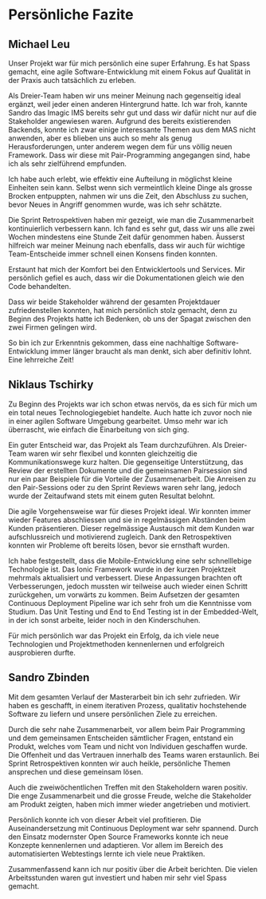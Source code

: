 # Persönliche Fazite
## Michael Leu

Unser Projekt war für mich persönlich eine super Erfahrung. Es hat Spass gemacht, eine agile Software-Entwicklung mit einem Fokus auf Qualität in der Praxis auch tatsächlich zu erleben.

Als Dreier-Team haben wir uns meiner Meinung nach gegenseitig ideal ergänzt, weil jeder einen anderen Hintergrund hatte. Ich war froh, kannte Sandro das Imagic IMS bereits sehr gut und dass wir dafür nicht nur auf die Stakeholder angewiesen waren. Aufgrund des bereits existierenden Backends, konnte ich zwar einige interessante Themen aus dem MAS nicht anwenden, aber es blieben uns auch so mehr als genug Herausforderungen, unter anderem wegen dem für uns völlig neuen Framework. Dass wir diese mit Pair-Programming angegangen sind, habe ich als sehr zielführend empfunden.

Ich habe auch erlebt, wie effektiv eine Aufteilung in möglichst kleine Einheiten sein kann. Selbst wenn sich vermeintlich kleine Dinge als grosse Brocken entpuppten, nahmen wir uns die Zeit, den Abschluss zu suchen, bevor Neues in Angriff genommen wurde, was ich sehr schätzte.

Die Sprint Retrospektiven haben mir gezeigt, wie man die Zusammenarbeit kontinuierlich verbessern kann. Ich fand es sehr gut, dass wir uns alle zwei Wochen mindestens eine Stunde Zeit dafür genommen haben. Äusserst hilfreich war meiner Meinung nach ebenfalls, dass wir auch für wichtige Team-Entscheide immer schnell einen Konsens finden konnten.

Erstaunt hat mich der Komfort bei den Entwicklertools und Services. Mir persönlich gefiel es auch, dass wir die Dokumentationen gleich wie den Code behandelten.

Dass wir beide Stakeholder während der gesamten Projektdauer zufriedenstellen konnten, hat mich persönlich stolz gemacht, denn zu Beginn des Projekts hatte ich Bedenken, ob uns der Spagat zwischen den zwei Firmen gelingen wird.

So bin ich zur Erkenntnis gekommen, dass eine nachhaltige Software-Entwicklung immer länger braucht als man denkt, sich aber definitiv lohnt. Eine lehrreiche Zeit!

## Niklaus Tschirky

Zu Beginn des Projekts war ich schon etwas nervös, da es sich für mich um ein total neues Technologiegebiet handelte. Auch hatte ich zuvor noch nie in einer agilen Software Umgebung gearbeitet. Umso mehr war ich überrascht, wie einfach die Einarbeitung von sich ging. 

Ein guter Entscheid war, das Projekt als Team durchzuführen. Als Dreier-Team waren wir sehr flexibel und konnten gleichzeitig die Kommunikationswege kurz halten. Die gegenseitige Unterstützung, das Review der erstellten Dokumente und die gemeinsamen Pairsession sind nur ein paar Beispiele für die Vorteile der Zusammenarbeit. Die Anreisen zu den Pair-Sessions oder zu den Sprint Reviews waren sehr lang, jedoch wurde der Zeitaufwand stets mit einem guten Resultat belohnt.

Die agile Vorgehensweise war für dieses Projekt ideal. Wir konnten immer wieder Features abschliessen und sie in regelmässigen Abständen beim Kunden präsentieren. Dieser regelmässige Austausch mit dem Kunden war aufschlussreich und motivierend zugleich. Dank den Retrospektiven konnten wir Probleme oft bereits lösen, bevor sie ernsthaft wurden. 

Ich habe festgestellt, dass die Mobile-Entwicklung eine sehr schnelllebige Technologie ist. Das Ionic Framework wurde in der kurzen Projektzeit mehrmals aktualisiert und verbessert. Diese Anpassungen brachten oft Verbesserungen, jedoch mussten wir teilweise auch wieder einen Schritt zurückgehen, um vorwärts zu kommen. Beim Aufsetzen der gesamten Continuous Deployment Pipeline war ich sehr froh um die Kenntnisse vom Studium. Das Unit Testing und End to End Testing ist in der Embedded-Welt, in der ich sonst arbeite, leider noch in den Kinderschuhen.

Für mich persönlich war das Projekt ein Erfolg, da ich viele neue Technologien und Projektmethoden kennenlernen und erfolgreich ausprobieren durfte.

## Sandro Zbinden

Mit dem gesamten Verlauf der Masterarbeit bin ich sehr zufrieden. Wir haben es geschafft, in einem iterativen Prozess, qualitativ hochstehende Software zu liefern und unsere persönlichen Ziele zu erreichen. 

Durch die sehr nahe Zusammenarbeit, vor allem beim Pair Programming und dem gemeinsamen Entscheiden sämtlicher Fragen, entstand ein Produkt, welches vom Team und nicht von Individuen geschaffen wurde. Die Offenheit und das Vertrauen innerhalb des Teams waren erstaunlich. Bei Sprint Retrospektiven konnten wir auch heikle, persönliche Themen ansprechen und diese gemeinsam lösen.

Auch die zweiwöchentlichen Treffen mit den Stakeholdern waren positiv. Die enge Zusammenarbeit und die grosse Freude, welche die Stakeholder am Produkt zeigten, haben mich immer wieder angetrieben und motiviert. 

Persönlich konnte ich von dieser Arbeit viel profitieren. Die Auseinandersetzung mit Continuous Deployment war sehr spannend. Durch den Einsatz modernster Open Source Frameworks konnte ich neue Konzepte kennenlernen und adaptieren. Vor allem im Bereich des automatisierten Webtestings lernte ich viele neue Praktiken.

Zusammenfassend kann ich nur positiv über die Arbeit berichten. Die vielen Arbeitsstunden waren gut investiert und haben mir sehr viel Spass gemacht. 
